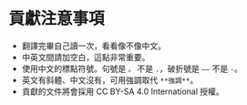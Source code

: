 # 貢獻注意事項

* 翻譯完畢自己讀一次，看看像不像中文。
* 中英文間請加空白，這點非常重要。
* 使用中文的標點符號。句號是 `。` 不是 `.`，破折號是 `——` 不是 `-`。
* 英文有斜體、中文沒有，可用強調取代 `**強調**`。
* 貢獻的文件將會採用 CC BY-SA 4.0 International 授權。

